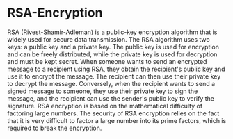 # RSA-Encryption
RSA (Rivest-Shamir-Adleman) is a public-key encryption algorithm that is widely used for secure data transmission. The RSA algorithm uses two keys: a public key and a private key.
The public key is used for encryption and can be freely distributed, while the private key is used for decryption and must be kept secret.
When someone wants to send an encrypted message to a recipient using RSA, they obtain the recipient's public key and use it to encrypt the message. The recipient can then use their private key to decrypt the message.
Conversely, when the recipient wants to send a signed message to someone, they use their private key to sign the message, and the recipient can use the sender's public key to verify the signature.
RSA encryption is based on the mathematical difficulty of factoring large numbers. The security of RSA encryption relies on the fact that it is very difficult to factor a large number into its prime factors, which is required to break the encryption.
